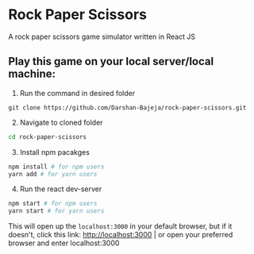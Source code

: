 # Rock Paper Scissors

A rock paper scissors game simulator written in React JS

## Play this game on your local server/local machine: 
1. Run the command in desired folder
```
git clone https://github.com/Darshan-Bajeja/rock-paper-scissors.git
```

2. Navigate to cloned folder
```zsh
cd rock-paper-scissors
```

3. Install npm pacakges
```zsh
npm install # for npm users
yarn add # for yarn users
```

4. Run the react dev-server
```zsh
npm start # for npm users
yarn start # for yarn users
```

This will open up the `localhost:3000` in your default browser, but if it doesn't, click this link: <a href="http://localhost:3000" target="_blank">http://localhost:3000</a> | or open your preferred browser and enter localhost:3000